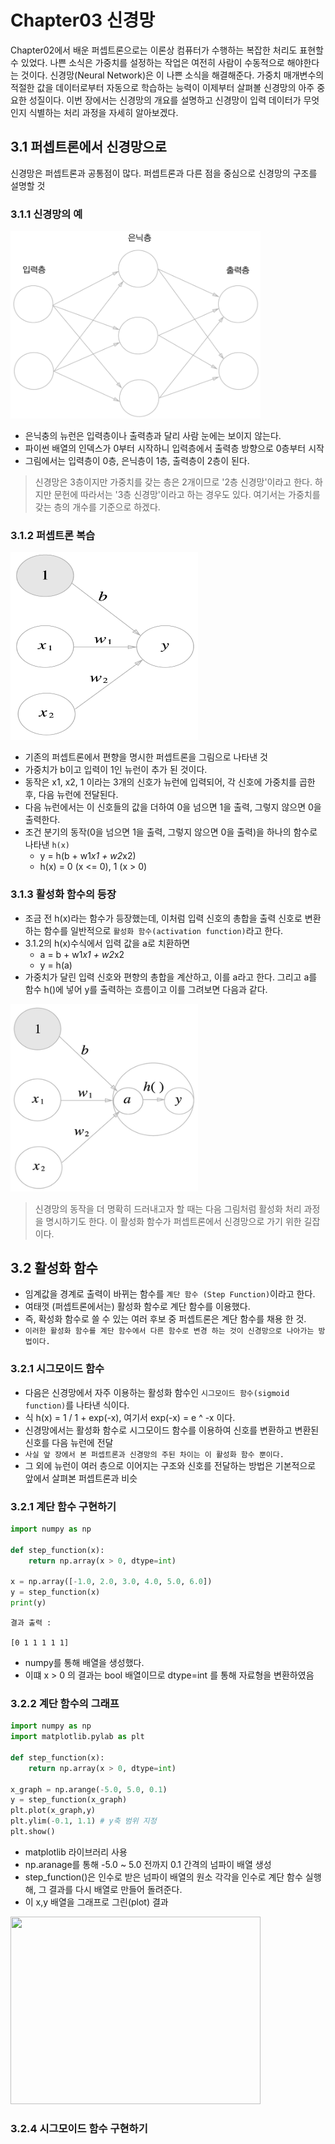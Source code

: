 # Chapter03 신경망

Chapter02에서 배운 퍼셉트론으로는 이론상 컴퓨터가 수행하는 복잡한 처리도 표현할 수 있었다. 
나쁜 소식은 가중치를 설정하는 작업은 여전히 사람이 수동적으로 해야한다는 것이다. 신경망(Neural Network)은
이 나쁜 소식을 해결해준다. 가중치 매개변수의 적절한 값을 데이터로부터 자동으로 학습하는 능력이 이제부터
살펴볼 신경망의 아주 중요한 성질이다. 이번 장에서는 신경망의 개요를 설명하고 신경망이 입력 데이터가
무엇인지 식별하는 처리 과정을 자세히 알아보겠다. 

## 3.1 퍼셉트론에서 신경망으로
신경망은 퍼셉트론과 공통점이 많다. 퍼셉트론과 다른 점을 중심으로 신경망의 구조를 설명할 것

### 3.1.1 신경망의 예
<img src="../dataset/mdImage/신경망.png" width="400" height="300">

- 은닉충의 뉴런은 입력층이나 출력층과 달리 사람 눈에는 보이지 않는다.
- 파이썬 배열의 인덱스가 0부터 시작하니 입력층에서 출력층 방향으로 0층부터 시작
- 그림에서는 입력층이 0층, 은닉층이 1층, 출력층이 2층이 된다.
> 신경망은 3층이지만 가중치를 갖는 층은 2개이므로 '2층 신경망'이라고 한다. 
> 하지만 문헌에 따라서는 '3층 신경망'이라고 하는 경우도 있다.
> 여기서는 가중치를 갖는 층의 개수를 기준으로 하겠다.


### 3.1.2 퍼셉트론 복습
<img src="../dataset/mdImage/biasPerceptron.png" width="300" height="300">

- 기존의 퍼셉트론에서 편향을 명시한 퍼셉트론을 그림으로 나타낸 것
- 가중치가 b이고 입력이 1인 뉴런이 추가 된 것이다.
- 동작은 x1, x2, 1 이라는 3개의 신호가 뉴런에 입력되어, 각 신호에 가중치를 곱한 후, 다음 뉴런에 전달된다.
- 다음 뉴런에서는 이 신호들의 값을 더하여 0을 넘으면 1을 출력, 그렇지 않으면 0을 출력한다.
- 조건 분기의 동작(0을 넘으면 1을 출력, 그렇지 않으면 0을 출력)을 하나의 함수로 나타낸 `h(x)`
  - y = h(b + w1*x1 + w2*x2)
  - h(x) = 0 (x <= 0), 1 (x > 0)

### 3.1.3 활성화 함수의 등장
- 조금 전 h(x)라는 함수가 등장했는데, 이처럼 입력 신호의 총합을 출력 신호로 변환 하는 함수를 
일반적으로 `활성화 함수(activation function)`라고 한다.
- 3.1.2의 h(x)수식에서 입력 값을 a로 치환하면
  - a = b + w1*x1 + w2*x2
  - y = h(a)
- 가중치가 달린 입력 신호와 편향의 총합을 계산하고, 이를 a라고 한다. 그리고 a를 함수 h()에 넣어 
y를 출력하는 흐름이고 이를 그려보면 다음과 같다.

<img src="../dataset/mdImage/활성화함수의처리과정.png" width="300" height="300">

> 신경망의 동작을 더 명확히 드러내고자 할 때는 다음 그림처럼 활성화 처리 과정을 명시하기도 한다.
> 이 활성화 함수가 퍼셉트론에서 신경망으로 가기 위한 길잡이다.


## 3.2 활성화 함수
- 임계값을 경계로 출력이 바뀌는 함수를 `계단 함수 (Step Function)`이라고 한다.
- 여태껏 (퍼셉트론에서는) 활성화 함수로 계단 함수를 이용했다.
- 즉, 확성화 함수로 쓸 수 있는 여러 후보 중 퍼셉트론은 계단 함수를 채용 한 것.
- `이러한 활성화 함수를 계단 함수에서 다른 함수로 변경 하는 것이 신경망으로 나아가는 방법이다.`

### 3.2.1 시그모이드 함수
- 다음은 신경망에서 자주 이용하는 활성화 함수인 `시그모이드 함수(sigmoid function)`를 나타낸 식이다.
- 식 h(x) = 1 / 1 + exp(-x), 여기서 exp(-x) = e ^ -x 이다.
- 신경망에서는 활성화 함수로 시그모이드 함수를 이용하여 신호를 변환하고 변환된 신호를 다음 뉴런에 전달
- `사실 앞 장에서 본 퍼셉트론과 신경망의 주된 차이는 이 활성화 함수 뿐이다.`
- 그 외에 뉴런이 여러 층으로 이어지는 구조와 신호를 전달하는 방법은 기본적으로 앞에서 살펴본 퍼셉트론과 비슷

### 3.2.1 계단 함수 구현하기
```python
import numpy as np

def step_function(x):
    return np.array(x > 0, dtype=int)

x = np.array([-1.0, 2.0, 3.0, 4.0, 5.0, 6.0])
y = step_function(x)
print(y)
```
```
결과 출력 :

[0 1 1 1 1 1]
```
- numpy를 통해 배열을 생성했다.
- 이떄 x > 0 의 결과는 bool 배열이므로 dtype=int 를 통해 자료형을 변환하였음

### 3.2.2 계단 함수의 그래프
```python
import numpy as np
import matplotlib.pylab as plt

def step_function(x):
    return np.array(x > 0, dtype=int)

x_graph = np.arange(-5.0, 5.0, 0.1)
y = step_function(x_graph)
plt.plot(x_graph,y)
plt.ylim(-0.1, 1.1) # y축 범위 지정
plt.show()
```
- matplotlib 라이브러리 사용
- np.aranage를 통해 -5.0 ~ 5.0 전까지 0.1 간격의 넘파이 배열 생성
- step_function()은 인수로 받은 넘파이 배열의 원소 각각을 인수로 계단 함수 실행해, 
그 결과를 다시 배열로 만들어 돌려준다.
- 이 x,y 배열을 그래프로 그린(plot) 결과
<img src="../dataset/mdImage/stepFunction" width="400" height="300">


### 3.2.4 시그모이드 함수 구현하기

